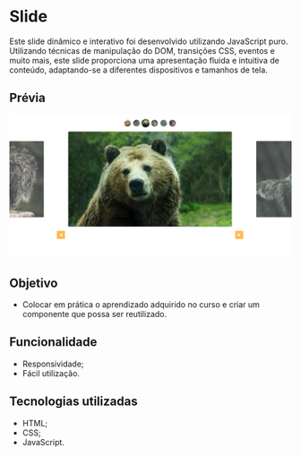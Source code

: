 # Slide
Este slide dinâmico e interativo foi desenvolvido utilizando JavaScript puro. Utilizando técnicas de manipulação do DOM, transições CSS, eventos e muito mais, este slide proporciona uma apresentação fluida e intuitiva de conteúdo, adaptando-se a diferentes dispositivos e tamanhos de tela.

## Prévia
![Imagem da aparência do slide](previa-slide.png)

## Objetivo
- Colocar em prática o aprendizado adquirido no curso e criar um componente que possa ser reutilizado.

## Funcionalidade
- Responsividade;
- Fácil utilização.

## Tecnologias utilizadas
- HTML;
- CSS;
- JavaScript.